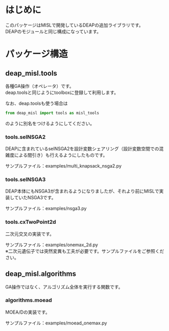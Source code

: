 # はじめに

このパッケージはMISLで開発しているDEAPの追加ライブラリです。  
DEAPのモジュールと同じ構成になっています。

# パッケージ構造

## deap_misl.tools

各種GA操作（オペレータ）です。  
deap.toolsと同じようにtoolboxに登録して利用します。

なお、deap.toolsも使う場合は

```py
from deap_misl import tools as misl_tools
```

のように別名をつけるようにしてください。

### tools.selNSGA2

DEAPに含まれているselNSGA2を設計変数シェアリング（設計変数空間での混雑度による間引き）も行えるようにしたものです。

サンプルファイル：examples/multi_knapsack_nsga2.py

### tools.selNSGA3

DEAP本体にもNSGA3が含まれるようになりましたが、それより前にMISLで実装していたNSGA3です。

サンプルファイル：examples/nsga3.py

### tools.cxTwoPoint2d

二次元交叉の実装です。

サンプルファイル：examples/onemax_2d.py  
※二次元遺伝子では突然変異も工夫が必要です。サンプルファイルをご参照ください。

## deap_misl.algorithms

GA操作ではなく、アルゴリズム全体を実行する関数です。

### algorithms.moead

MOEA/Dの実装です。

サンプルファイル：examples/moead_onemax.py


